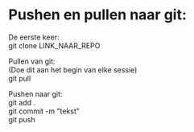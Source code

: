 Pushen en pullen naar git:  
=======

De eerste keer:  
git clone LINK_NAAR_REPO

Pullen van git:  
(Doe dit aan het begin van elke sessie)  
git pull  

Pushen naar git:  
   git add .  
   git commit -m "tekst"  
   git push  
